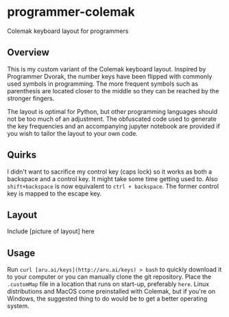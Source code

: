 # programmer-colemak
Colemak keyboard layout for programmers
## Overview

This is my custom variant of the Colemak keyboard layout. Inspired by Programmer Dvorak, the number keys have been flipped with commonly used symbols in programming. The more frequent symbols such as parenthesis are located closer to the middle so they can be reached by the stronger fingers. 

The layout is optimal for Python, but other programming languages should not be too much of an adjustment. The obfuscated code used to generate the key frequencies and an accompanying jupyter notebook are provided if you wish to tailor the layout to your own code.

## Quirks

I didn't want to sacrifice my control key (caps lock) so it works as both a backspace and a control key. It might take some time getting used to. Also `shift+backspace` is now equivalent to `ctrl + backspace`. The former control key is mapped to the escape key.

## Layout

Include [picture of layout] here

## Usage

Run `curl [aru.ai/keys](http://aru.ai/keys) > bash` to quickly download it to your computer or you can manually clone the git repository. Place the `.customMap` file in a location that runs on start-up, preferably `here`. Linux distributions and MacOS come preinstalled with Colemak, but if you're on Windows, the suggested thing to do would be to get a better operating system.
